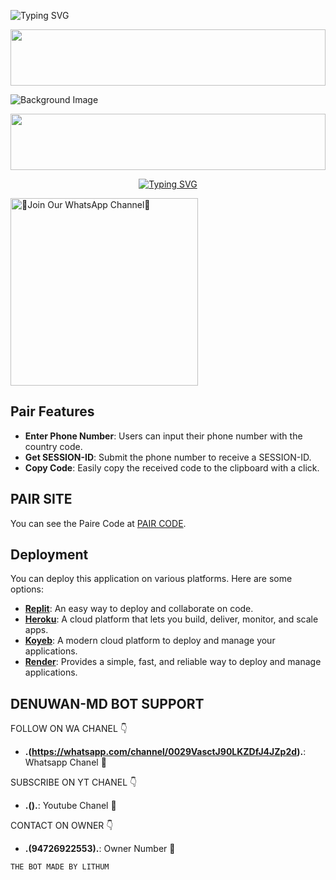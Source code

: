    ![Typing SVG](https://readme-typing-svg.herokuapp.com?font=Rockstar-ExtraBold&color=F01&lines=MADE+BY+LITHUM+)
 
<img src="https://i.imgur.com/dBaSKWF.gif" height="90" width="100%">


![Background Image](https://unitedcamps.in/Images/file_5278.jpg)

<img src="https://i.imgur.com/dBaSKWF.gif" height="90" width="100%">

<br>
 </p>
    <p align="center">
<a href="https://git.io/typing-svg"><img src="https://readme-typing-svg.demolab.com?font=EB+Garamond&weight=800&size=28&duration=4000&pause=1000&random=false&width=435&lines=WELCOME+TO+LITHUM-MD;MULTI-DEVICE+WHATSAPP+BOT;DEVELOPED+BY;KING LITHUM" alt="Typing SVG" /></a>

<a href="https://whatsapp.com/channel/0029VasctJ90LKZDfJ4JZp2d"><img src="https://img.shields.io/badge/%E2%9D%A4%EF%B8%8F%E2%80%8D%20Join%20Our%20WhatsApp%20Channel%F0%9F%91%A8%E2%80%8D%F0%9F%92%BB-green" alt="🙌Join Our WhatsApp Channel🙌" width="300"></a>


## Pair Features

- **Enter Phone Number**: Users can input their phone number with the country code.
- **Get SESSION-ID**: Submit the phone number to receive a SESSION-ID.
- **Copy Code**: Easily copy the received code to the clipboard with a click.

## PAIR SITE

You can see the Paire Code at [PAIR CODE](https://lithu-md-fair-web-6f8813b33b65.herokuapp.com/).

## Deployment

You can deploy this application on various platforms. Here are some options:

- **[Replit](https://replit.com/)**: An easy way to deploy and collaborate on code.
- **[Heroku](https://www.heroku.com/)**: A cloud platform that lets you build, deliver, monitor, and scale apps.
- **[Koyeb](https://www.koyeb.com/)**: A modern cloud platform to deploy and manage your applications.
- **[Render](https://render.com/)**: Provides a simple, fast, and reliable way to deploy and manage applications.

## DENUWAN-MD BOT SUPPORT

FOLLOW ON WA CHANEL 👇

- **.(https://whatsapp.com/channel/0029VasctJ90LKZDfJ4JZp2d).**: Whatsapp Chanel 🌟

SUBSCRIBE ON YT CHANEL 👇

- **.().**: Youtube Chanel 🌟

CONTACT ON OWNER 👇

- **.(94726922553).**: Owner Number 🌟

```THE BOT MADE BY LITHUM```

